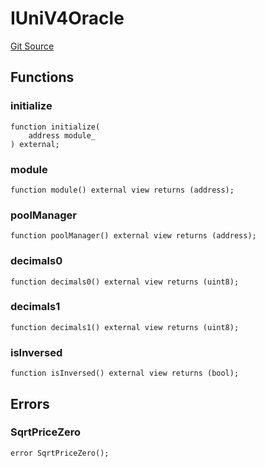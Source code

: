 # IUniV4Oracle
[Git Source](https://github.com/ArrakisFinance/arrakis-modular/blob/main/src/interfaces/IUniV4Oracle.sol)


## Functions
### initialize


```solidity
function initialize(
    address module_
) external;
```

### module


```solidity
function module() external view returns (address);
```

### poolManager


```solidity
function poolManager() external view returns (address);
```

### decimals0


```solidity
function decimals0() external view returns (uint8);
```

### decimals1


```solidity
function decimals1() external view returns (uint8);
```

### isInversed


```solidity
function isInversed() external view returns (bool);
```

## Errors
### SqrtPriceZero

```solidity
error SqrtPriceZero();
```

